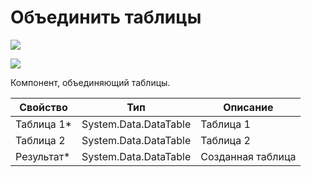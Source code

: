 # Объединить таблицы

![](../../../resources/basic/data/data_tables/image-(100)-(1)-(1)-(1)-(1)-(1)-(1)-(1)-(2)-(310).png)

![](../../../resources/basic/data/data_tables/image-(341).png)

Компонент, объединяющий таблицы.

| Свойство    | Тип                   | Описание          |
| ----------- | --------------------- | ----------------- |
| Таблица 1\* | System.Data.DataTable | Таблица 1         |
| Таблица 2   | System.Data.DataTable | Таблица 2         |
| Результат\* | System.Data.DataTable | Созданная таблица |

